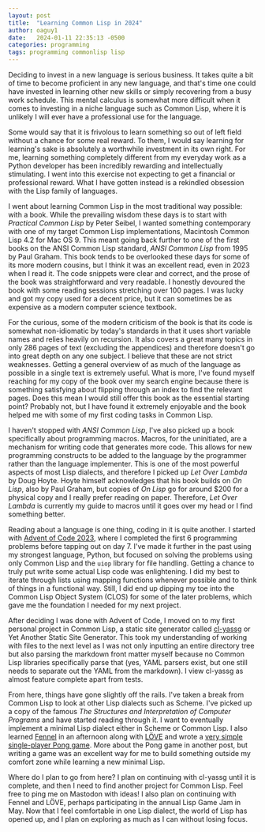 ```yaml
---
layout: post
title:  "Learning Common Lisp in 2024"
author: oaguy1
date:   2024-01-11 22:35:13 -0500
categories: programming
tags: programming commonlisp lisp
---
```


Deciding to invest in a new language is serious business. It takes quite a bit of time to become proficient in any new language, and that's time one could have invested in learning other new skills or simply recovering from a busy work schedule. This mental calculus is somewhat more difficult when it comes to investing in a niche language such as Common Lisp, where it is unlikely I will ever have a professional use for the language.

Some would say that it is frivolous to learn something so out of left field without a chance for some real reward. To them, I would say learning for learning's sake is absolutely a worthwhile investment in its own right. For me, learning something completely different from my everyday work as a Python developer has been incredibly rewarding and intellectually stimulating. I went into this exercise not expecting to get a financial or professional reward. What I have gotten instead is a rekindled obsession with the Lisp family of languages.

I went about learning Common Lisp in the most traditional way possible: with a book. While the prevailing wisdom these days is to start with *Practical Common Lisp* by Peter Seibel, I wanted something contemporary with one of my target Common Lisp implementations, Macintosh Common Lisp 4.2 for Mac OS 9. This meant going back further to one of the first books on the ANSI Common Lisp standard, *ANSI Common Lisp* from 1995 by Paul Graham. This book tends to be overlooked these days for some of its more modern cousins, but I think it was an excellent read, even in 2023 when I read it. The code snippets were clear and correct, and the prose of the book was straightforward and very readable. I honestly devoured the book with some reading sessions stretching over 100 pages. I was lucky and got my copy used for a decent price, but it can sometimes be as expensive as a modern computer science textbook.

For the curious, some of the modern criticism of the book is that its code is somewhat non-idiomatic by today's standards in that it uses short variable names and relies heavily on recursion. It also covers a great many topics in only 286 pages of text (excluding the appendices) and therefore doesn't go into great depth on any one subject. I believe that these are not strict weaknesses. Getting a general overview of as much of the language as possible in a single text is extremely useful. What is more, I've found myself reaching for my copy of the book over my search engine because there is something satisfying about flipping through an index to find the relevant pages. Does this mean I would still offer this book as the essential starting point? Probably not, but I have found it extremely enjoyable and the book helped me with some of my first coding tasks in Common Lisp.

I haven't stopped with *ANSI Common Lisp*, I've also picked up a book specifically about programming macros. Macros, for the uninitiated, are a mechanism for writing code that generates more code. This allows for new programming constructs to be added to the language by the programmer rather than the language implementer. This is one of the most powerful aspects of most Lisp dialects, and therefore I picked up *Let Over Lambda* by Doug Hoyte. Hoyte himself acknowledges that his book builds on *On Lisp*, also by Paul Graham, but copies of *On Lisp* go for around $200 for a physical copy and I really prefer reading on paper. Therefore, *Let Over Lambda* is currently my guide to macros until it goes over my head or I find something better.


Reading about a language is one thing, coding in it is quite another. I started with [Advent of Code 2023](https://adventofcode.com/2023), where I completed the first 6 programming problems before tapping out on day 7. I've made it further in the past using my strongest language, Python, but focused on solving the problems using only Common Lisp and the `uiop` library for file handling. Getting a chance to truly put write some actual Lisp code was enlightening. I did my best to iterate through lists using mapping functions whenever possible and to think of things in a functional way. Still, I did end up dipping my toe into the Common Lisp Object System (CLOS) for some of the later problems, which gave me the foundation I needed for my next project.

After deciding I was done with Advent of Code, I moved on to my first personal project in Common Lisp, a static site generator called [cl-yassg](https://github.com/oaguy1/cl-yassg) or Yet Another Static Site Generator. This took my understanding of working with files to the next level as I was not only inputting an entire directory tree but also parsing the markdown front matter myself because no Common Lisp libraries specifically parse that (yes, YAML parsers exist, but one still needs to separate out the YAML from the markdown). I view cl-yassg as almost feature complete apart from tests.

From here, things have gone slightly off the rails. I've taken a break from Common Lisp to look at other Lisp dialects such as Scheme. I've picked up a copy of the famous *The Structures and Interpretation of Computer Programs* and have started reading through it. I want to eventually implement a minimal Lisp dialect either in Scheme or Common Lisp. I also learned [Fennel](https://fennel-lang.org) in an afternoon along with [LÖVE](https://www.love2d.org) and wrote a [very simple single-player Pong game](https://github.com/oaguy1/pong-fennel). More about the Pong game in another post, but writing a game was an excellent way for me to build something outside my comfort zone while learning a new minimal Lisp.

Where do I plan to go from here? I plan on continuing with cl-yassg until it is complete, and then I need to find another project for Common Lisp. Feel free to ping me on Mastodon with ideas! I also plan on continuing with Fennel and LÖVE, perhaps participating in the annual Lisp Game Jam in May. Now that I feel comfortable in one Lisp dialect, the world of Lisp has opened up, and I plan on exploring as much as I can without losing focus.
